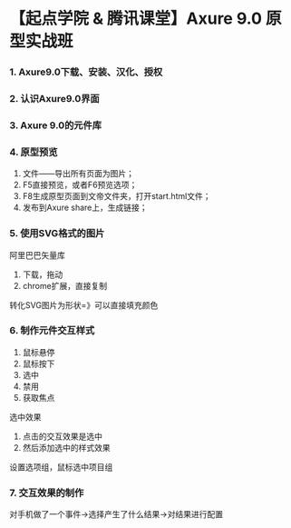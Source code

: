 # 【起点学院 & 腾讯课堂】Axure 9.0 原型实战班 #

### 1. Axure9.0下载、安装、汉化、授权 ###

### 2. 认识Axure9.0界面 ###

### 3. Axure 9.0的元件库 ###

### 4. 原型预览 ###

1. 文件——导出所有页面为图片；
2. F5直接预览，或者F6预览选项；
3. F8生成原型页面到文帝文件夹，打开start.html文件；
4. 发布到Axure share上，生成链接；

### 5. 使用SVG格式的图片 ###

阿里巴巴矢量库

1. 下载，拖动
2. chrome扩展，直接复制

转化SVG图片为形状=》可以直接填充颜色 

### 6. 制作元件交互样式 ###

1. 鼠标悬停
2. 鼠标按下
3. 选中
4. 禁用
5. 获取焦点


选中效果

1. 点击的交互效果是选中
2. 然后添加选中的样式效果 

设置选项组，鼠标选中项目组

### 7. 交互效果的制作 ###

对手机做了一个事件->选择产生了什么结果->对结果进行配置



